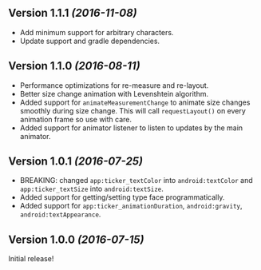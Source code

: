 Version 1.1.1 *(2016-11-08)*
----------------------------
* Add minimum support for arbitrary characters.
* Update support and gradle dependencies.

Version 1.1.0 *(2016-08-11)*
----------------------------
* Performance optimizations for re-measure and re-layout.
* Better size change animation with Levenshtein algorithm.
* Added support for `animateMeasurementChange` to animate size changes smoothly during size change.
This will call `requestLayout()` on every animation frame so use with care.
* Added support for animator listener to listen to updates by the main animator.

Version 1.0.1 *(2016-07-25)*
----------------------------
* BREAKING: changed `app:ticker_textColor` into `android:textColor` and `app:ticker_textSize`
into `android:textSize`.
* Added support for getting/setting type face programmatically.
* Added support for `app:ticker_animationDuration`, `android:gravity`, `android:textAppearance`.


Version 1.0.0 *(2016-07-15)*
----------------------------

Initial release!
